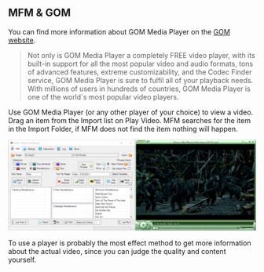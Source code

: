 ## MFM & GOM

You can find more information about GOM Media Player on the [GOM website](http://player.gomlab.com/eng).
> Not only is GOM Media Player a completely FREE video player, with its built-in support for all the most popular video and audio formats, tons of advanced features, extreme customizability, and the Codec Finder service, GOM Media Player is sure to fulfil all of your playback needs. With millions of users in hundreds of countries, GOM Media Player is one of the world`s most popular video players.

Use GOM Media Player (or any other player of your choice) to view a video.  Drag an item from the Import list on Play Video.  MFM searches for the item in the Import Folder, if MFM does not find the item nothing will happen.

![MFM & GOM](MFM_GOM.jpg)

To use a player is probably the most effect method to get more information about the actual video, since you can judge the quality and content yourself.
